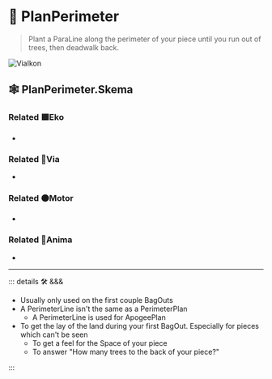 # 🔻 <via>PlanPerimeter</via>

> Plant a ParaLine along the perimeter of your piece until you run out of trees, then deadwalk back.

![ViaIkon](/BetaIkon/Via_Ikon.png)

## 🕸 PlanPerimeter.Skema

### Related 🟩<ekos>Eko</ekos>

-

### Related 🔻<via>Via</via>

-

### Related 🟠<motor>Motor</motor>

-

### Related 💜<anima>Anima</anima>

-

---

<!-- =================================================== -->
<!-- =================================================== -->
<!-- =================================================== -->
<!-- =================================================== -->
<!-- =================================================== -->
::: details 🛠 <dev>&&&</dev>

- Usually only used on the first couple BagOuts
- A PerimeterLine isn't the same as a PerimeterPlan
    - A PerimeterLine is used for ApogeePlan
- To get the lay of the land during your first BagOut. Especially for pieces which can't be seen
    - To get a feel for the Space of your piece
    - To answer "How many trees to the back of your piece?"

:::
